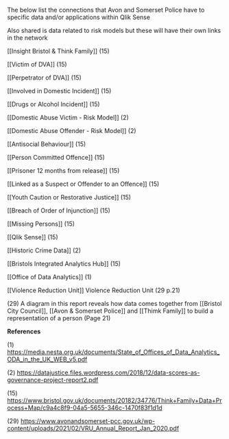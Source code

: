 The below list the connections that Avon and Somerset Police have to specific data and/or applications within Qlik Sense

Also shared is data related to risk models but these will have their own links in the network

[[Insight Bristol & Think Family]]  (15)

[[Victim of DVA]]  (15)
 
[[Perpetrator of DVA]]  (15)

[[Involved in Domestic Incident]]  (15)

[[Drugs or Alcohol Incident]]  (15) 

[[Domestic Abuse Victim - Risk Model]] (2)

[[Domestic Abuse Offender - Risk Model]] (2)

[[Antisocial Behaviour]] (15)

[[Person Committed Offence]]  (15)

[[Prisoner 12 months from release]]  (15)

[[Linked as a Suspect or Offender to an Offence]]  (15)

[[Youth Caution or Restorative Justice]]   (15)

[[Breach of Order of Injunction]]    (15)

[[Missing Persons]]   (15)

[[Qlik Sense]]   (15)

[[Historic Crime Data]]  (2) 

[[Bristols Integrated Analytics Hub]]    (15)

[[Office of Data Analytics]] (1)

[[Violence Reduction Unit]] Violence Reduction Unit (29 p.21)

(29) A diagram in this report reveals how data comes together from [[Bristol City Council]], [[Avon & Somerset Police]] and [[Thimk Family]] to build a representation of a person (Page 21)  

**References**

(1) https://media.nesta.org.uk/documents/State_of_Offices_of_Data_Analytics_ODA_in_the_UK_WEB_v5.pdf
 
(2) https://datajustice.files.wordpress.com/2018/12/data-scores-as-governance-project-report2.pdf

(15) https://www.bristol.gov.uk/documents/20182/34776/Think+Family+Data+Process+Map/c9a4c8f9-04a5-5655-346c-1470f83f1d1d

(29) https://www.avonandsomerset-pcc.gov.uk/wp-content/uploads/2021/02/VRU_Annual_Report_Jan_2020.pdf

